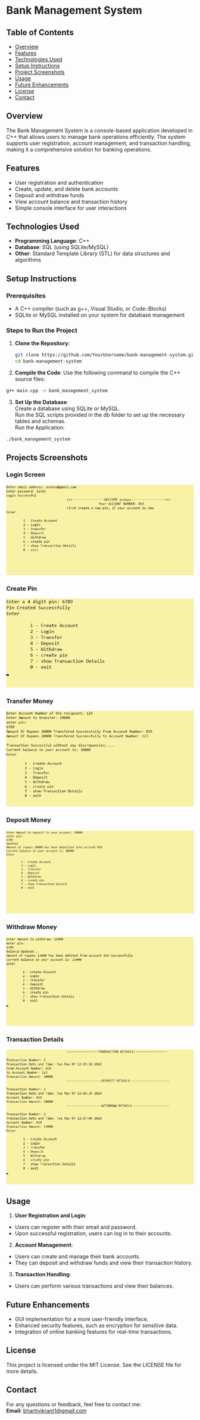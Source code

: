 # Bank Management System

## Table of Contents
- [Overview](#overview)
- [Features](#features)
- [Technologies Used](#technologies-used)
- [Setup Instructions](#setup-instructions)
- [Project Screenshots](#project-screenshots)
- [Usage](#usage)
- [Future Enhancements](#future-enhancements)
- [License](#license)
- [Contact](#contact)

## Overview
The Bank Management System is a console-based application developed in C++ that allows users to manage bank operations efficiently. The system supports user registration, account management, and transaction handling, making it a comprehensive solution for banking operations.

## Features
- User registration and authentication
- Create, update, and delete bank accounts
- Deposit and withdraw funds
- View account balance and transaction history
- Simple console interface for user interactions

## Technologies Used
- **Programming Language**: C++
- **Database**: SQL (using SQLite/MySQL)
- **Other**: Standard Template Library (STL) for data structures and algorithms

## Setup Instructions

### Prerequisites
- A C++ compiler (such as g++, Visual Studio, or Code::Blocks)
- SQLite or MySQL installed on your system for database management

### Steps to Run the Project

1. **Clone the Repository**:
   ```bash
   git clone https://github.com/YourUsername/bank-management-system.git
   cd bank-management-system
   
2. **Compile the Code**:
Use the following command to compile the C++ source files:  
```bash
g++ main.cpp -o bank_management_system
```

3. **Set Up the Database**:  
Create a database using SQLite or MySQL.  
Run the SQL scripts provided in the db folder to set up the necessary tables and schemas.  
Run the Application:  
```bash
./bank_management_system
```

## Projects Screenshots  
### Login Screen
![Login Screen](https://github.com/Payal-Sinha09/bank_management/blob/main/images/Screenshot%20(81).png)
### Create Pin
![Login Screen](https://github.com/Payal-Sinha09/bank_management/blob/main/images/Screenshot%20(82).png)
### Transfer Money
![Transfer Money](https://github.com/Payal-Sinha09/bank_management/blob/main/images/Screenshot%20(83).png)
### Deposit Money
![Deposit Screen](https://github.com/Payal-Sinha09/bank_management/blob/main/images/Screenshot%20(84).png)
### Withdraw Money
![Withdraw Screen](https://github.com/Payal-Sinha09/bank_management/blob/main/images/Screenshot%20(86).png)
### Transaction Details
![Transaction Details Screen](https://github.com/Payal-Sinha09/bank_management/blob/main/images/Screenshot%20(87).png)  

## Usage
1. **User Registration and Login**:
- Users can register with their email and password.  
- Upon successful registration, users can log in to their accounts.  
2. **Account Management**:
- Users can create and manage their bank accounts.  
- They can deposit and withdraw funds and view their transaction history.  
3. **Transaction Handling**:  
- Users can perform various transactions and view their balances.

## Future Enhancements  
- GUI implementation for a more user-friendly interface.  
- Enhanced security features, such as encryption for sensitive data.
- Integration of online banking features for real-time transactions.

## License
This project is licensed under the MIT License. See the LICENSE file for more details.

## Contact
For any questions or feedback, feel free to contact me:  
**Email:** bhartivikrant1@gmail.com

